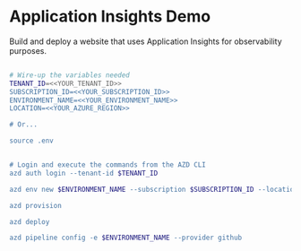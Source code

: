 # Application Insights Demo

Build and deploy a website that uses Application Insights for observability purposes.

```bash

# Wire-up the variables needed
TENANT_ID=<<YOUR_TENANT_ID>>
SUBSCRIPTION_ID=<<YOUR_SUBSCRIPTION_ID>>
ENVIRONMENT_NAME=<<YOUR_ENVIRONMENT_NAME>>
LOCATION=<<YOUR_AZURE_REGION>>

# Or...

source .env


# Login and execute the commands from the AZD CLI
azd auth login --tenant-id $TENANT_ID

azd env new $ENVIRONMENT_NAME --subscription $SUBSCRIPTION_ID --location $LOCATION

azd provision

azd deploy

azd pipeline config -e $ENVIRONMENT_NAME --provider github

```